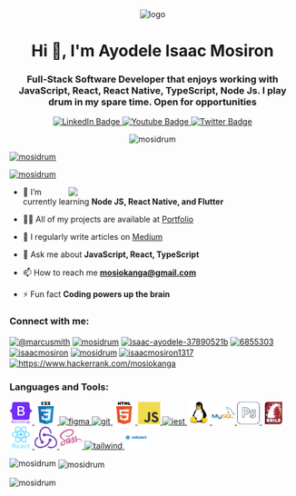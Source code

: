 <div id="header" align="center">

  <img src="https://avatars.githubusercontent.com/u/97716175?v=4" alt="logo" width="140"  height="auto" />

  <h1 align="center">Hi 👋, I'm Ayodele Isaac Mosiron</h1>
  <h3 align="center">Full-Stack Software Developer that enjoys working with JavaScript, React, React Native, TypeScript, Node Js. I play drum in my spare time. Open for opportunities</h3>
  <div id="badges">
    <a href = "https://www.linkedin.com/in/isaac-ayodele-37890521b/">
      <img src="https://img.shields.io/badge/LinkedIn-blue?style=for-the-badge&logo=linkedin&logoColor=white" alt="LinkedIn Badge"/>
    </a>
    <a href = "https://www.youtube.com/@isaacmosiron1317">
      <img src="https://img.shields.io/badge/YouTube-red?style=for-the-badge&logo=youtube&logoColor=white" alt="Youtube Badge"/>
    </a>
    <a href = "https://twitter.com/mosidrum">
      <img src="https://img.shields.io/badge/Twitter-blue?style=for-the-badge&logo=twitter&logoColor=white" alt="Twitter Badge"/>
    </a>
  </div>
</div>

<p align="center"> <img src="https://komarev.com/ghpvc/?username=mosidrum&label=Profile%20views&color=0e75b6&style=flat" alt="mosidrum" /> </p>

<p align="left"> <a href="https://github.com/ryo-ma/github-profile-trophy"><img src="https://github-profile-trophy.vercel.app/?username=mosidrum" alt="mosidrum" /></a> </p>

<p align="left"> <a href="https://twitter.com/mosidrum" target="blank"><img src="https://img.shields.io/twitter/follow/mosidrum?logo=twitter&style=for-the-badge" alt="mosidrum" /></a> </p>

 <img align="right" src="https://media.giphy.com/media/bAQH7WXKqtIBrPs7sR/giphy.gif" width="400" height="auto"/>

- 🌱 I’m currently learning **Node JS, React Native, and Flutter**

- 👨‍💻 All of my projects are available at <a href="https://isaacayodele.netlify.app" target="_blank" rel="noopener noreferrer">Portfolio</a>

- 📝 I regularly write articles on [Medium](https://medium.com/@mosiokanga)

- 💬 Ask me about **JavaScript, React, TypeScript**

- 📫 How to reach me **mosiokanga@gmail.com**

- ⚡ Fun fact **Coding powers up the brain**


<h3 align="left">Connect with me:</h3>
<p align="left">
<a href="https://codepen.io/@marcusmith" target="blank"><img align="center" src="https://raw.githubusercontent.com/rahuldkjain/github-profile-readme-generator/master/src/images/icons/Social/codepen.svg" alt="@marcusmith" height="30" width="40" /></a>
<a href="https://twitter.com/mosidrum" target="blank"><img align="center" src="https://raw.githubusercontent.com/rahuldkjain/github-profile-readme-generator/master/src/images/icons/Social/twitter.svg" alt="mosidrum" height="30" width="40" /></a>
<a href="https://linkedin.com/in/isaac-ayodele-37890521b" target="blank"><img align="center" src="https://raw.githubusercontent.com/rahuldkjain/github-profile-readme-generator/master/src/images/icons/Social/linked-in-alt.svg" alt="isaac-ayodele-37890521b" height="30" width="40" /></a>
<a href="https://stackoverflow.com/users/6855303" target="blank"><img align="center" src="https://raw.githubusercontent.com/rahuldkjain/github-profile-readme-generator/master/src/images/icons/Social/stack-overflow.svg" alt="6855303" height="30" width="40" /></a>
<a href="https://fb.com/isaacmosiron" target="blank"><img align="center" src="https://raw.githubusercontent.com/rahuldkjain/github-profile-readme-generator/master/src/images/icons/Social/facebook.svg" alt="isaacmosiron" height="30" width="40" /></a>
<a href="https://instagram.com/mosidrum" target="blank"><img align="center" src="https://raw.githubusercontent.com/rahuldkjain/github-profile-readme-generator/master/src/images/icons/Social/instagram.svg" alt="mosidrum" height="30" width="40" /></a>
<a href="https://www.youtube.com/c/isaacmosiron1317" target="blank"><img align="center" src="https://raw.githubusercontent.com/rahuldkjain/github-profile-readme-generator/master/src/images/icons/Social/youtube.svg" alt="isaacmosiron1317" height="30" width="40" /></a>
<a href="https://www.hackerrank.com/https://www.hackerrank.com/mosiokanga" target="blank"><img align="center" src="https://raw.githubusercontent.com/rahuldkjain/github-profile-readme-generator/master/src/images/icons/Social/hackerrank.svg" alt="https://www.hackerrank.com/mosiokanga" height="30" width="40" /></a>
</p>

<h3 align="left">Languages and Tools:</h3>
<p align="left"> <a href="https://getbootstrap.com" target="_blank" rel="noreferrer"> <img src="https://raw.githubusercontent.com/devicons/devicon/master/icons/bootstrap/bootstrap-plain-wordmark.svg" alt="bootstrap" width="40" height="40"/> </a> <a href="https://www.w3schools.com/css/" target="_blank" rel="noreferrer"> <img src="https://raw.githubusercontent.com/devicons/devicon/master/icons/css3/css3-original-wordmark.svg" alt="css3" width="40" height="40"/> </a> <a href="https://www.figma.com/" target="_blank" rel="noreferrer"> <img src="https://www.vectorlogo.zone/logos/figma/figma-icon.svg" alt="figma" width="40" height="40"/> </a> <a href="https://git-scm.com/" target="_blank" rel="noreferrer"> <img src="https://www.vectorlogo.zone/logos/git-scm/git-scm-icon.svg" alt="git" width="40" height="40"/> </a> <a href="https://www.w3.org/html/" target="_blank" rel="noreferrer"> <img src="https://raw.githubusercontent.com/devicons/devicon/master/icons/html5/html5-original-wordmark.svg" alt="html5" width="40" height="40"/> </a> <a href="https://developer.mozilla.org/en-US/docs/Web/JavaScript" target="_blank" rel="noreferrer"> <img src="https://raw.githubusercontent.com/devicons/devicon/master/icons/javascript/javascript-original.svg" alt="javascript" width="40" height="40"/> </a> <a href="https://jestjs.io" target="_blank" rel="noreferrer"> <img src="https://www.vectorlogo.zone/logos/jestjsio/jestjsio-icon.svg" alt="jest" width="40" height="40"/> </a> <a href="https://www.linux.org/" target="_blank" rel="noreferrer"> <img src="https://raw.githubusercontent.com/devicons/devicon/master/icons/linux/linux-original.svg" alt="linux" width="40" height="40"/> </a> <a href="https://www.mysql.com/" target="_blank" rel="noreferrer"> <img src="https://raw.githubusercontent.com/devicons/devicon/master/icons/mysql/mysql-original-wordmark.svg" alt="mysql" width="40" height="40"/> </a> <a href="https://www.photoshop.com/en" target="_blank" rel="noreferrer"> <img src="https://raw.githubusercontent.com/devicons/devicon/master/icons/photoshop/photoshop-line.svg" alt="photoshop" width="40" height="40"/> </a> <a href="https://rubyonrails.org" target="_blank" rel="noreferrer"> <img src="https://raw.githubusercontent.com/devicons/devicon/master/icons/rails/rails-original-wordmark.svg" alt="rails" width="40" height="40"/> </a> <a href="https://reactjs.org/" target="_blank" rel="noreferrer"> <img src="https://raw.githubusercontent.com/devicons/devicon/master/icons/react/react-original-wordmark.svg" alt="react" width="40" height="40"/> </a> <a href="https://redux.js.org" target="_blank" rel="noreferrer"> <img src="https://raw.githubusercontent.com/devicons/devicon/master/icons/redux/redux-original.svg" alt="redux" width="40" height="40"/> </a> <a href="https://sass-lang.com" target="_blank" rel="noreferrer"> <img src="https://raw.githubusercontent.com/devicons/devicon/master/icons/sass/sass-original.svg" alt="sass" width="40" height="40"/> </a> <a href="https://tailwindcss.com/" target="_blank" rel="noreferrer"> <img src="https://www.vectorlogo.zone/logos/tailwindcss/tailwindcss-icon.svg" alt="tailwind" width="40" height="40"/> </a> <a href="https://webpack.js.org" target="_blank" rel="noreferrer"> <img src="https://raw.githubusercontent.com/devicons/devicon/d00d0969292a6569d45b06d3f350f463a0107b0d/icons/webpack/webpack-original-wordmark.svg" alt="webpack" width="40" height="40"/> </a> </p>

<p><img align="left" src="https://github-readme-stats.vercel.app/api/top-langs?username=mosidrum&show_icons=true&locale=en&layout=compact" alt="mosidrum" /></p>

<p>&nbsp;<img align="center" src="https://github-readme-stats.vercel.app/api?username=mosidrum&show_icons=true&locale=en" alt="mosidrum" /></p>

<p><img align="center" src="https://github-readme-streak-stats.herokuapp.com/?user=mosidrum&" alt="mosidrum" /></p>


